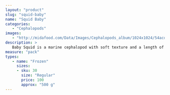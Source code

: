 ```yaml
---
layout: "product"
slug: "squid-baby"
name: "Squid Baby"
categories:
   - "Cephalopods"
images:
   - "http://midafood.com/Data/Images/Cephalopods_album/1024x1024/54acdb77e60ec196.jpg"
description: >
   Baby Squid is a marine cephalopod with soft texture and a length of about 3.0-7.0 inches. It is best served breaded or battered. It is an alternative for squid rings and excellent for chipirones.
measure: "pack"
types: 
   - name: "Frozen"
     sizes: 
     - sku: 30
       size: "Regular"
       price: 100
       approx: "500 g"
---
```

